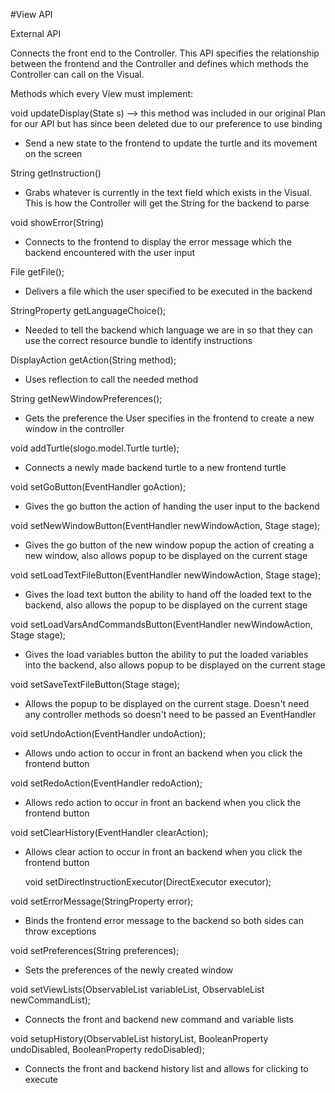 #View API

External API

Connects the front end to the Controller. This API specifies the
relationship between the frontend and the Controller and defines
which methods the Controller can call on the Visual. 



Methods which every View must implement:

void updateDisplay(State s) --> this method was included in our original 
Plan for our API but has since been deleted due to our preference to use binding 
* Send a new state to the frontend to update the turtle
and its movement on the screen

String getInstruction()
* Grabs whatever is currently in the text field which
exists in the Visual. This is how the Controller will
get the String for the backend to parse


void showError(String)
* Connects to the frontend to display the error message which 
the backend encountered with the user input 


File getFile();
* Delivers a file which the user specified to be executed 
in the backend

StringProperty getLanguageChoice();
* Needed to tell the backend which language we are in so that
they can use the correct resource bundle to identify instructions
 
DisplayAction getAction(String method);
* Uses reflection to call the needed method

String getNewWindowPreferences();
* Gets the preference the User specifies in the frontend to create
a new window in the controller

void addTurtle(slogo.model.Turtle turtle);
* Connects a newly made backend turtle to a new frontend turtle

void setGoButton(EventHandler<ActionEvent> goAction);
* Gives the go button the action of handing the user input
to the backend

void setNewWindowButton(EventHandler<ActionEvent> newWindowAction, Stage stage);
* Gives the go button of the new window popup the action of creating a 
new window, also allows popup to be displayed on the current stage

void setLoadTextFileButton(EventHandler<ActionEvent> newWindowAction, Stage stage);
* Gives the load text button the ability to hand off the loaded text to the backend,
also allows the popup to be displayed on the current stage 

void setLoadVarsAndCommandsButton(EventHandler<ActionEvent> newWindowAction, Stage stage);
* Gives the load variables button the ability to put the loaded variables into the 
backend, also allows popup to be displayed on the current stage 

void setSaveTextFileButton(Stage stage);
* Allows the popup to be displayed on the current stage. Doesn't need any controller
methods so doesn't need to be passed an EventHandler


void setUndoAction(EventHandler<ActionEvent> undoAction);
* Allows undo action to occur in front an backend when you click the frontend button

void setRedoAction(EventHandler<ActionEvent> redoAction);
* Allows redo action to occur in front an backend when you click the frontend button

void setClearHistory(EventHandler<ActionEvent> clearAction);
* Allows clear action to occur in front an backend when you click the frontend button

    void setDirectInstructionExecutor(DirectExecutor executor);

void setErrorMessage(StringProperty error);
* Binds the frontend error message to the backend so both sides can throw exceptions

void setPreferences(String preferences);
* Sets the preferences of the newly created window

void setViewLists(ObservableList<Token> variableList, ObservableList<Token> newCommandList);
* Connects the front and backend new command and variable lists 

void setupHistory(ObservableList<Token> historyList, BooleanProperty undoDisabled, BooleanProperty redoDisabled);
* Connects the front and backend history list and allows for clicking to execute